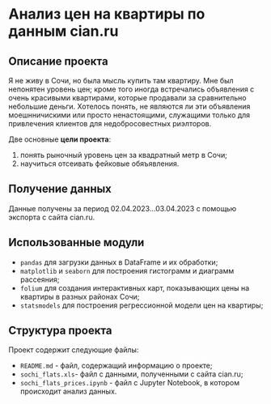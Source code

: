 # Анализ цен на квартиры по данным cian.ru

## Описание проекта

Я не живу в Сочи, но была мысль купить там квартиру. Мне был непонятен уровень цен; кроме того иногда встречались объявления с очень красивыми квартирами, которые продавали за сравнительно небольшие деньги. Хотелось понять, не являются ли эти объявления моешнничискими или просто ненастоящими, служащими только для привлечения клиентов для недобросовестных риэлторов.

Две основные **цели проекта**:
1. понять рыночный уровень цен за квадратный метр в Сочи;
2. научиться отсеивать фейковые обяъявления.

## Получение данных
Данные получены за период 02.04.2023...03.04.2023 с помощью экспорта с сайта cian.ru.


## Использованные модули

- `pandas` для загрузки данных в DataFrame и их обработки;
- `matplotlib` и `seaborn` для построения гистограмм и диаграмм рассеяния;
- `folium` для создания интерактивных карт, показывающих цены на квартиры в разных районах Сочи;
- `statsmodels` для построения регрессионной модели цен на квартиры;


## Структура проекта

Проект содержит следующие файлы:
- `README.md` - файл, содержащий информацию о проекте;
- `sochi_flats.xls`- файл с данными, полученными с сайта cian.ru;
- `sochi_flats_prices.ipynb` - файл с Jupyter Notebook, в котором происходит анализ данных.